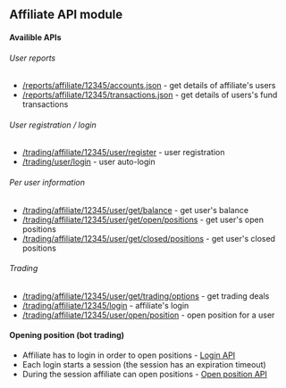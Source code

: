 ﻿## Affiliate API module

#### Availible APIs

###### User reports
- [/reports/affiliate/12345/accounts.json](accounts.json.md) - get details of affiliate's users
- [/reports/affiliate/12345/transactions.json](transactions.json.md) - get details of users's fund transactions

###### User registration / login
- [/trading/affiliate/12345/user/register](user-register.md) - user registration
- [/trading/user/login](user-login.md) - user auto-login

###### Per user information
- [/trading/affiliate/12345/user/get/balance](user-get-balance.md) - get user's balance
- [/trading/affiliate/12345/user/get/open/positions](user-get-open-position.md) - get user's open positions
- [/trading/affiliate/12345/user/get/closed/positions](user-get-closed-position.md) - get user's closed positions

###### Trading
- [/trading/affiliate/12345/user/get/trading/options](user-get-trading-options.md) - get trading deals
- [/trading/affiliate/12345/login](login.md) - affiliate's login
- [/trading/affiliate/12345/user/open/position](user-open-position.md) - open position for a user


#### Opening position (bot trading)
- Affiliate has to login in order to open positions - [Login API](login.md)
- Each login starts a session (the session has an expiration timeout)
- During the session affiliate can open positions - [Open position API](user-open-position.md)

